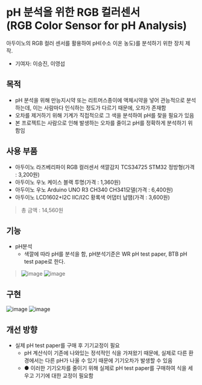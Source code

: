 # pH 분석을 위한 RGB 컬러센서<br>(RGB Color Sensor for pH Analysis)
아두이노의 RGB 컬러 센서를 활용하여 pH(수소 이온 농도)를 분석하기 위한 장치 제작.
- 기여자: 이승진, 이영섭

## 목적
- pH 분석을 위해 만능지시약 또는 리트머스종이에 액체시약을 넣어 관능적으로 분석하는데, 이는 사람마다 인식하는 정도가 다르기 때문에, 오차가 존재함
- 오차를 제거하기 위해 기계가 직접적으로 그 색을 분석하여 pH를 찾을 필요가 있음
- 본 프로젝트는 사람으로 인해 발생하는 오차를 줄이고 pH를 정확하게 분석하기 위함임

## 사용 부품
- 아두이노 라즈베리파이 RGB 컬러센서 색깔감지 TCS34725 STM32 정방형(가격 : 3,200원)
- 아두이노 우노 케이스 블랙 투명(가격 : 1,360원)
- 아두이노 우노 Arduino UNO R3 CH340 CH341모델(가격 : 6,400원)
- 아두이노 LCD1602+I2C IIC/I2C 황록색 어댑터 납땜(가격 : 3,600원)
> 총 금액 : 14,560원

## 기능
- pH분석
  - 색깔에 따라 pH를 분석을 함, pH분석기준은 WR pH test paper, BTB pH test pape로 한다.
> ![image](https://user-images.githubusercontent.com/91407433/154213268-4d95cca2-5827-4417-ad91-c7ee03305fd5.png)
> ![image](https://user-images.githubusercontent.com/91407433/154213272-716bc190-d772-4205-98cb-8370a4f2aa92.png)

## 구현
![image](https://user-images.githubusercontent.com/91407433/154213218-c5810225-e27e-4efb-9b9a-9ce02dd602b5.png)
![image](https://user-images.githubusercontent.com/91407433/154213220-e08161c6-f104-456c-9839-3fa997dbbb2c.png)

## 개선 방향
- 실제 pH test paper를 구매 후 기기교정이 필요
  - pH 계산식이 기존에 나와있는 정석적인 식을 가져왔기 때문에, 실제로 다른 환경에서는 다른 pH가 나올 수 있기 때문에 기기오차가 발생할 수 있음
  - ● 이러한 기기오차를 줄이기 위해 실제로 pH test paper를 구매하여 식을 세우고 기기에 대한 교정이 필요함
